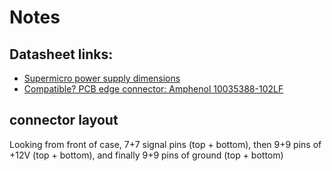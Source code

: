 # Notes

## Datasheet links:
  - [Supermicro power supply dimensions](
    https://store.supermicro.com/media/wysiwyg/productspecs/PWS-1K66P-1R/PWS-1k66P-1R_quick_spec.pdf)
  - [Compatible? PCB edge connector: Amphenol 10035388-102LF](
    https://www.mouser.com/datasheet/2/18/10035388-1360968.pdf)

## connector layout
Looking from front of case, 7+7 signal pins (top + bottom), then 9+9 pins
of +12V (top + bottom), and finally 9+9 pins of ground (top + bottom)
